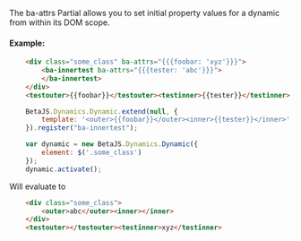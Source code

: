 

The ba-attrs Partial allows you to set initial property values for a dynamic from within its DOM scope.

#### Example:


```html
	<div class="some_class" ba-attrs="{{{foobar: 'xyz'}}}">
		<ba-innertest ba-attrs="{{{tester: 'abc'}}}">
		</ba-innertest>
	</div>
	<testouter>{{foobar}}</testouter><testinner>{{tester}}</testinner>
```

```js
	BetaJS.Dynamics.Dynamic.extend(null, {
		template: '<outer>{{foobar}}</outer><inner>{{tester}}</inner>',
	}).register("ba-innertest");

    var dynamic = new BetaJS.Dynamics.Dynamic({
        element: $('.some_class')
    });
    dynamic.activate();
```


Will evaluate to

```html
	<div class="some_class">
        <outer>abc</outer><inner></inner>
	</div>
	<testouter></testouter><testinner>xyz</testinner>
```